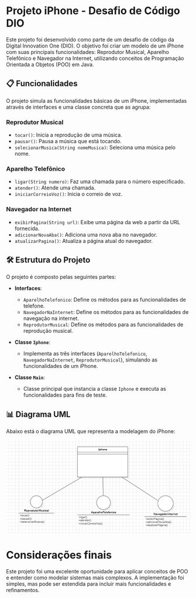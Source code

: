 # Projeto iPhone - Desafio de Código DIO

Este projeto foi desenvolvido como parte de um desafio de código da Digital Innovation One (DIO). O objetivo foi criar um modelo de um iPhone com suas principais funcionalidades: Reprodutor Musical, Aparelho Telefônico e Navegador na Internet, utilizando conceitos de Programação Orientada a Objetos (POO) em Java.

## 📋 Funcionalidades

O projeto simula as funcionalidades básicas de um iPhone, implementadas através de interfaces e uma classe concreta que as agrupa:

### Reprodutor Musical

- `tocar()`: Inicia a reprodução de uma música.
- `pausar()`: Pausa a música que está tocando.
- `selecionarMusica(String nomeMusica)`: Seleciona uma música pelo nome.

### Aparelho Telefônico

- `ligar(String numero)`: Faz uma chamada para o número especificado.
- `atender()`: Atende uma chamada.
- `iniciarCorreioVoz()`: Inicia o correio de voz.

### Navegador na Internet

- `exibirPagina(String url)`: Exibe uma página da web a partir da URL fornecida.
- `adicionarNovaAba()`: Adiciona uma nova aba no navegador.
- `atualizarPagina()`: Atualiza a página atual do navegador.

## 🛠️ Estrutura do Projeto

O projeto é composto pelas seguintes partes:

- **Interfaces**:

  - `AparelhoTelefonico`: Define os métodos para as funcionalidades de telefone.
  - `NavegadorNaInternet`: Define os métodos para as funcionalidades de navegação na internet.
  - `ReprodutorMusical`: Define os métodos para as funcionalidades de reprodução musical.

- **Classe `Iphone`**:

  - Implementa as três interfaces (`AparelhoTelefonico`, `NavegadorNaInternet`, `ReprodutorMusical`), simulando as funcionalidades de um iPhone.

- **Classe `Main`**:
  - Classe principal que instancia a classe `Iphone` e executa as funcionalidades para fins de teste.

## 📊 Diagrama UML

Abaixo está o diagrama UML que representa a modelagem do iPhone:

![Diagrama UML do iPhone](images/Main.PNG)

# Considerações finais

Este projeto foi uma excelente oportunidade para aplicar conceitos de POO e entender como modelar sistemas mais complexos. A implementação foi simples, mas pode ser estendida para incluir mais funcionalidades e refinamentos.
